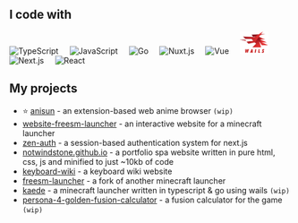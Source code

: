 ## I code with

<p>
  <img width="40" height="40" alt="TypeScript" src="https://cdn.jsdelivr.net/gh/devicons/devicon/icons/typescript/typescript-original.svg">
  <img width="12" />
  <img width="40" height="40" alt="JavaScript" src="https://cdn.jsdelivr.net/gh/devicons/devicon/icons/javascript/javascript-original.svg">
  <img width="12" />
  <img width="40" height="40" alt="Go" src="https://cdn.jsdelivr.net/gh/devicons/devicon/icons/go/go-original-wordmark.svg">
  <img width="12" />
  <img width="40" height="40" alt="Nuxt.js" src="https://cdn.jsdelivr.net/gh/devicons/devicon/icons/nuxtjs/nuxtjs-original.svg">
  <img width="12" />
  <img width="40" height="40" alt="Vue" src="https://cdn.jsdelivr.net/gh/devicons/devicon/icons/vuejs/vuejs-original.svg">
  <img width="12" />
  <img width="50.5" height="40" alt="Wails" src="https://raw.githubusercontent.com/wailsapp/wails/refs/heads/master/assets/images/logo-universal.png">
  <img width="12" />
  <img width="40" height="40" alt="Next.js" src="https://cdn.jsdelivr.net/gh/devicons/devicon/icons/nextjs/nextjs-original.svg">
  <img width="12" />
  <img width="40" height="40" alt="React" src="https://cdn.jsdelivr.net/gh/devicons/devicon/icons/react/react-original.svg">

## My projects

- ⭐ [anisun](https://github.com/notwindstone/anisun) - an extension-based web anime browser `(wip)`
- [website-freesm-launcher](https://github.com/FreesmTeam/website-freesmlauncher) - an interactive website for a minecraft launcher
- [zen-auth](https://github.com/notwindstone/zen-auth) - a session-based authentication system for next.js
- [notwindstone.github.io](https://github.com/notwindstone/notwindstone.github.io/) - a portfolio spa website written in pure html, css, js and minified to just ~10kb of code
- [keyboard-wiki](https://github.com/notwindstone/keyboard-wiki) - a keyboard wiki website
- [freesm-launcher](https://github.com/FreesmTeam/FreesmLauncher) - a fork of another minecraft launcher
- [kaede](https://github.com/FreesmTeam/Kaede/) - a minecraft launcher written in typescript & go using wails `(wip)`
- [persona-4-golden-fusion-calculator](https://github.com/notwindstone/persona-4-golden-fusion-calculator) - a fusion calculator for the game `(wip)`
